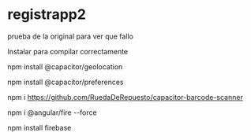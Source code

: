# registrapp2
prueba de la original para ver que fallo

Instalar para compilar correctamente 

npm install @capacitor/geolocation

npm install @capacitor/preferences 

npm i https://github.com/RuedaDeRepuesto/capacitor-barcode-scanner

npm i @angular/fire --force

npm install firebase

